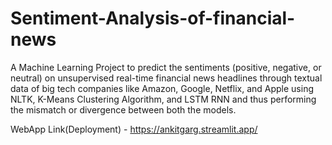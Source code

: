 # Sentiment-Analysis-of-financial-news
A Machine Learning Project to predict the sentiments (positive, negative, or neutral) on unsupervised real-time financial news headlines through textual data of big tech companies like Amazon, Google, Netflix, and Apple using NLTK, K-Means Clustering Algorithm, and LSTM RNN and thus performing the mismatch or divergence between both the models.

WebApp Link(Deployment) - https://ankitgarg.streamlit.app/
